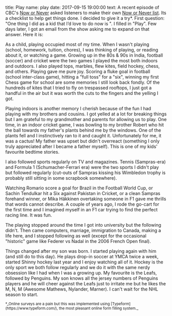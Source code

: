 title: Play
name: play
date: 2017-09-15 19:00:00
text:
A recent episode of CBC's [Now or Never][2] asked listeners to make their own [Now or Never list][1]. Its a checklist to help get things done. I decided to give it a try*. First question: "One thing I did as a kid that I’d love to do now is ". I filled in "Play". Few days later, I got an email from the show asking me to expand on that answer. Here it is:

As a child, playing occupied most of my time. When I wasn't playing (school, homework, tuition, chores), I was thinking of playing, or reading about it, or watching a game. Growing up in the 80s & 90s in India, football (soccer) and cricket were the two games I played the most both indoors and outdoors. I also played tops, marbles, flew kites, field hockey, chess, and others. Playing gave me pure joy. Scoring a fluke goal in football (school inter-class game), hitting a "full toss" for a "six", winning my first Chess game for school are some memories I still look back fondly. Of the hundreds of kites that I tried to fly on trespassed rooftops, I just got a handful in the air but it was worth the cuts to the fingers and the yelling I got.

Playing indoors is another memory I cherish because of the fun I had playing with my brothers and cousins. I got yelled at a lot for breaking things but I am grateful to my grandmother and parents for allowing us to play. One time, in an indoor cricket game, I was bowling to my brother Robert who hit the ball towards my father's plants behind me by the windows. One of the plants fell and I instinctively ran to it and caught it. Unfortunately for me, it was a cactus! My father was upset but didn't overreact (something I only truly appreciated after I became a father myself). This is one of my kids' favourite bedtime stories.

I also followed sports regularly on TV and magazines. Tennis (Sampras-era) and Formula 1 (Schumacher-Ferrari era) were the two sports I didn't play but followed regularly (cut-outs of Sampras kissing his Wimbledon trophy is probably still sitting in some scrapbook somewhere).

Watching Romario score a goal for Brazil in the Football World Cup, or Sachin Tendulkar hit a Six against Pakistan in Cricket, or a clean Sampras forehand winner, or Mika Häkkinen overtaking someone in F1 gave me thrills that words cannot describe. A couple of years ago, I rode the go-cart for the first time and I imagined myself in an F1 car trying to find the perfect racing line. It was fun.

The playing stopped around the time I got into university but the following didn't. Then came computers, marriage, immigration to Canada, making a life here, and I stopped following as well (except for the occasional "historic" game like Federer vs Nadal in the 2006 French Open final).

Things changed after my son was born. I started playing again with him (and still do to this day). He plays drop-in soccer at YMCA twice a week, started Shinny hockey last year and I enjoy watching all of it. Hockey is the only sport we both follow regularly and we do it with the same nerdy obsession like I had when I was a growing up. My favourite is the Leafs, followed by Penguins. My son knows all the jersey numbers of Penguins players and he will cheer against the Leafs just to irritate me but he likes the M, N, M (Awesome Mathews, Nylander, Marner). I can't wait for the NHL season to start.

[1]: http://www.cbc.ca/radio/nowornever/create-your-own-now-or-never-list-and-start-getting-things-done-1.4266605
[2]: http://www.cbc.ca/radio/nowornever

<small>
*_Online surveys are a pain but this was implemented using [Typeform](https://www.typeform.com/), the most pleasant online form filling system._
</small>